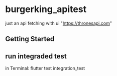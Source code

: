 # burgerking_apitest

just an api fetching with ui
"https://thronesapi.com"

## Getting Started

## run integraded test

in Terminal: flutter test integration_test  


